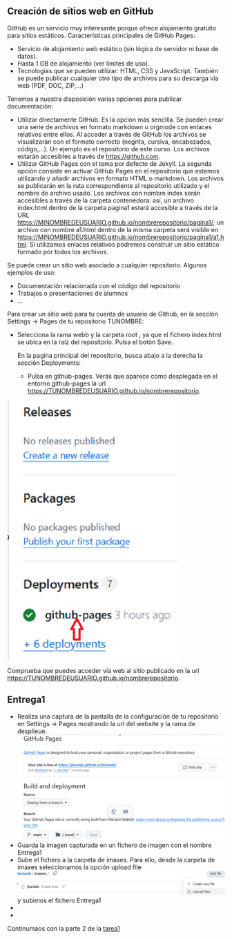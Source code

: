 ## Creación de sitios web en GitHub

GitHub es un servicio muy interesante porque ofrece alojamiento gratuito para sitios estáticos. 
Características principales de GitHub Pages:
- Servicio de alojamiento web estático (sin lógica de servidor ni base de datos).
- Hasta 1 GB de alojamiento (ver límites de uso).
- Tecnologías que se pueden utilizar: HTML, CSS y JavaScript. También se puede publicar cualquier otro tipo de archivos para su descarga vía web (PDF, DOC, ZIP,…)

Tenemos a nuestra disposición varias opciones para publicar documentación:

- Utilizar directamente GitHub. Es la opción más sencilla. Se pueden crear una serie de archivos en formato markdown u orgmode con enlaces relativos entre ellos. Al acceder a través de GitHub los archivos se visualizarán con el formato correcto (negrita, cursiva, encabezados, código,…). Un ejemplo es el repositorio de este curso. Los archivos estarán accesibles a través de https://github.com.
- Utilizar GitHub Pages con el tema por defecto de Jekyll. La segunda opción consiste en activar GitHub Pages en el repositorio que estemos utilizando y añadir archivos en formato HTML o markdown. Los archivos se publicarán en la ruta correspondiente al repositorio utilizado y el nombre de archivo usado. Los archivos con nombre index serán accesibles a través de la carpeta contenedora: así, un archivo index.html dentro de la carpeta pagina1 estará accesible a través de la URL https://MINOMBREDEUSUARIO.github.io/nombrerepositorio/pagina1/; un archivo con nombre a1.html dentro de la misma carpeta será visible en https://MINOMBREDEUSUARIO.github.io/nombrerepositorio/pagina1/a1.html. Si utilizamos enlaces relativos podremos construir un sitio estático formado por todos los archivos.

Se puede crear un sitio web asociado a cualquier repositorio. Algunos ejemplos de uso:

- Documentación relacionada con el código del repositorio
- Trabajos o presentaciones de alumnos
-  ...

Para crear un sitio web para tu cuenta de usuario de Github, en la sección Settings -> Pages de tu repositorio TUNOMBRE:
- Selecciona la rama webb y la carpeta root , ya que el fichero index.html se ubica en la raíz del repositorio. Pulsa el botón Save.
  
  En la pagina principal del repositorio, busca abajo a la derecha la sección Deployments:
  - Pulsa en github-pages. Verás que aparece como desplegada en el entorno github-pages la url https://TUNOMBREDEUSUARIO.github.io/nombrerepositorio.
  
![](imgs/deploy_github-pages.png)

Comprueba que puedes acceder vía web al sitio publicado en la url https://TUNOMBREDEUSUARIO.github.io/nombrerepositorio.

## Entrega1
- Realiza una captura de la pantalla de la configuración de tu repositorio en Settings -> Pages mostrando la url del website y la rama de desplieue.
![](imgs/setting_pages.png)
- Guarda la imagen capturada en un fichero de imagen con el nombre Entrega1
- Sube el fichero a la carpeta de imaxes. Para ello, desde la carpeta de imaxes seleccionamos la opción upload file
![](imgs/upload_file.png)
y subimos el fichero Entrega1
- 
- 

Continumaos con la parte 2 de la [tarea1](Tarea1.md)

